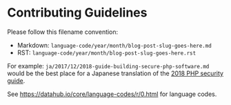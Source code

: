 # Contributing Guidelines

Please follow this filename convention:

* Markdown: `language-code/year/month/blog-post-slug-goes-here.md`
* RST: `language-code/year/month/blog-post-slug-goes-here.rst`

For example: `ja/2017/12/2018-guide-building-secure-php-software.md` would be the
best place for a Japanese translation of the [2018 PHP security guide](https://paragonie.com/blog/2017/12/2018-guide-building-secure-php-software).

See https://datahub.io/core/language-codes/r/0.html for language codes.
